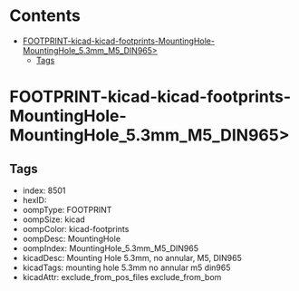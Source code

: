 



Contents
========

* [FOOTPRINT-kicad-kicad-footprints-MountingHole-MountingHole_5.3mm_M5_DIN965>](#footprint-kicad-kicad-footprints-mountinghole-mountinghole_53mm_m5_din965)
	* [Tags](#tags)

# FOOTPRINT-kicad-kicad-footprints-MountingHole-MountingHole_5.3mm_M5_DIN965>

## Tags

- index: 8501
- hexID: 
- oompType: FOOTPRINT
- oompSize: kicad
- oompColor: kicad-footprints
- oompDesc: MountingHole
- oompIndex: MountingHole_5.3mm_M5_DIN965
- kicadDesc: Mounting Hole 5.3mm, no annular, M5, DIN965
- kicadTags: mounting hole 5.3mm no annular m5 din965
- kicadAttr: exclude_from_pos_files exclude_from_bom
